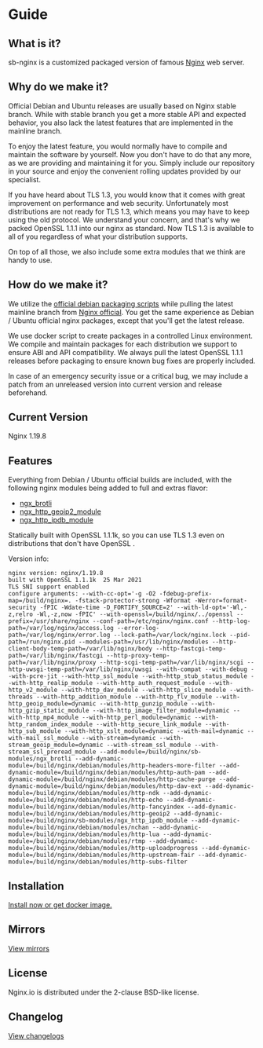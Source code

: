 # Guide

## What is it?

sb-nginx is a customized packaged version of famous [Nginx](https://nginx.org/) web server.

## Why do we make it?

Official Debian and Ubuntu releases are usually based on Nginx stable branch. While with stable branch you get a more stable API and expected behavior, you also lack the latest features that are implemented in the mainline branch.

To enjoy the latest feature, you would normally have to compile and maintain the software by yourself. Now you don't have to do that any more, as we are providing and maintaining it for you. Simply include our repository in your source and enjoy the convenient rolling updates provided by our specialist.

If you have heard about TLS 1.3, you would know that it comes with great improvement on performance and web security. Unfortunately most distributions are not ready for TLS 1.3, which means you may have to keep using the old protocol. We understand your concern, and that's why we packed OpenSSL 1.1.1 into our nginx as standard. Now TLS 1.3 is available to all of you regardless of what your distribution supports.

On top of all those, we also include some extra modules that we think are handy to use.

## How do we make it?

We utilize the [official debian packaging scripts](https://salsa.debian.org/nginx-team/nginx) while pulling the latest mainline branch from [Nginx official](http://nginx.org/en/download.html). You get the same experience as Debian / Ubuntu official nginx packages, except that you'll get the latest release.

We use docker script to create packages in a controlled Linux environment. We compile and maintain packages for each distribution we support to ensure ABI and API compatibility. We always pull the latest OpenSSL 1.1.1 releases before packaging to ensure known bug fixes are properly included.

In case of an emergency security issue or a critical bug, we may include a patch from an unreleased version into current version and release beforehand.

## Current Version

Nginx 1.19.8

## Features

Everything from Debian / Ubuntu official builds are included, with the following nginx modules being added to full and extras flavor:

* [ngx_brotli](https://github.com/google/ngx_brotli)
* [ngx_http_geoip2_module](https://github.com/leev/ngx_http_geoip2_module)
* [ngx_http_ipdb_module](https://github.com/vislee/ngx_http_ipdb_module)

Statically built with OpenSSL 1.1.1k, so you can use TLS 1.3 even on distributions that don't have OpenSSL .

Version info:

```
nginx version: nginx/1.19.8
built with OpenSSL 1.1.1k  25 Mar 2021
TLS SNI support enabled
configure arguments: --with-cc-opt='-g -O2 -fdebug-prefix-map=/build/nginx=. -fstack-protector-strong -Wformat -Werror=format-security -fPIC -Wdate-time -D_FORTIFY_SOURCE=2' --with-ld-opt='-Wl,-z,relro -Wl,-z,now -fPIC' --with-openssl=/build/nginx/../openssl --prefix=/usr/share/nginx --conf-path=/etc/nginx/nginx.conf --http-log-path=/var/log/nginx/access.log --error-log-path=/var/log/nginx/error.log --lock-path=/var/lock/nginx.lock --pid-path=/run/nginx.pid --modules-path=/usr/lib/nginx/modules --http-client-body-temp-path=/var/lib/nginx/body --http-fastcgi-temp-path=/var/lib/nginx/fastcgi --http-proxy-temp-path=/var/lib/nginx/proxy --http-scgi-temp-path=/var/lib/nginx/scgi --http-uwsgi-temp-path=/var/lib/nginx/uwsgi --with-compat --with-debug --with-pcre-jit --with-http_ssl_module --with-http_stub_status_module --with-http_realip_module --with-http_auth_request_module --with-http_v2_module --with-http_dav_module --with-http_slice_module --with-threads --with-http_addition_module --with-http_flv_module --with-http_geoip_module=dynamic --with-http_gunzip_module --with-http_gzip_static_module --with-http_image_filter_module=dynamic --with-http_mp4_module --with-http_perl_module=dynamic --with-http_random_index_module --with-http_secure_link_module --with-http_sub_module --with-http_xslt_module=dynamic --with-mail=dynamic --with-mail_ssl_module --with-stream=dynamic --with-stream_geoip_module=dynamic --with-stream_ssl_module --with-stream_ssl_preread_module --add-module=/build/nginx/sb-modules/ngx_brotli --add-dynamic-module=/build/nginx/debian/modules/http-headers-more-filter --add-dynamic-module=/build/nginx/debian/modules/http-auth-pam --add-dynamic-module=/build/nginx/debian/modules/http-cache-purge --add-dynamic-module=/build/nginx/debian/modules/http-dav-ext --add-dynamic-module=/build/nginx/debian/modules/http-ndk --add-dynamic-module=/build/nginx/debian/modules/http-echo --add-dynamic-module=/build/nginx/debian/modules/http-fancyindex --add-dynamic-module=/build/nginx/debian/modules/http-geoip2 --add-dynamic-module=/build/nginx/sb-modules/ngx_http_ipdb_module --add-dynamic-module=/build/nginx/debian/modules/nchan --add-dynamic-module=/build/nginx/debian/modules/http-lua --add-dynamic-module=/build/nginx/debian/modules/rtmp --add-dynamic-module=/build/nginx/debian/modules/http-uploadprogress --add-dynamic-module=/build/nginx/debian/modules/http-upstream-fair --add-dynamic-module=/build/nginx/debian/modules/http-subs-filter
```

## Installation

[Install now or get docker image.](install.md)

## Mirrors

[View mirrors](mirrors.md)

## License

Nginx.io is distributed under the 2-clause BSD-like license. 

## Changelog

[View changelogs](changelog.md)
